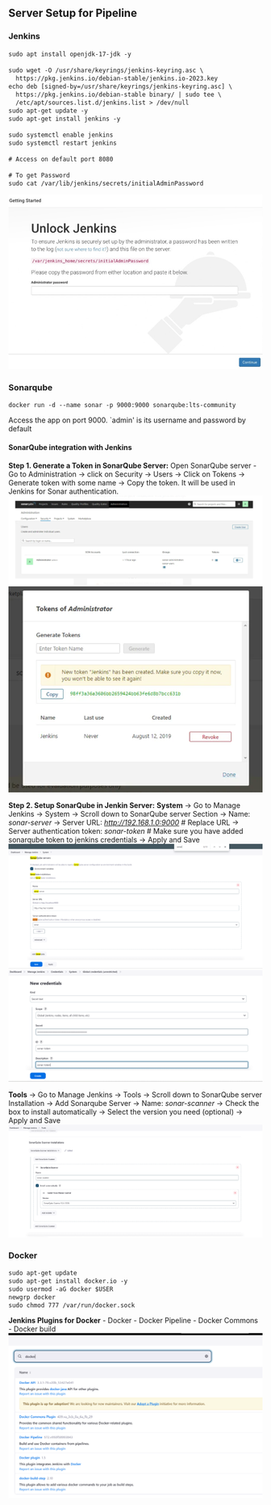 ## Server Setup for Pipeline

### Jenkins
```
sudo apt install openjdk-17-jdk -y

sudo wget -O /usr/share/keyrings/jenkins-keyring.asc \
  https://pkg.jenkins.io/debian-stable/jenkins.io-2023.key
echo deb [signed-by=/usr/share/keyrings/jenkins-keyring.asc] \
  https://pkg.jenkins.io/debian-stable binary/ | sudo tee \
  /etc/apt/sources.list.d/jenkins.list > /dev/null
sudo apt-get update -y
sudo apt-get install jenkins -y

sudo systemctl enable jenkins
sudo systemctl restart jenkins

# Access on default port 8080

# To get Password
sudo cat /var/lib/jenkins/secrets/initialAdminPassword
```
![Alt text](images/jenkins.png)


### Sonarqube
```
docker run -d --name sonar -p 9000:9000 sonarqube:lts-community
```
Access the app on port 9000. `admin' is its username and password by default

#### SonarQube integration with Jenkins
**Step 1. Generate a Token in SonarQube Server:**
Open SonarQube server - Go to Administration -> click on Security -> Users -> Click on Tokens -> Generate token with some name -> Copy the token. It will be used in Jenkins for Sonar authentication.
![Alt text](images/sonar-1.png)
![Alt text](images/sonar-2.png)

**Step 2. Setup SonarQube in Jenkin Server:**
**System**
-> Go to Manage Jenkins -> System -> Scroll down to SonarQube server Section 
-> Name: *sonar-server*
-> Server URL: *http://192.168.1.0:9000*          # Replace URL
-> Server authentication token: *sonar-token*     # Make sure you have added sonarqube token to jenkins credentials 
-> Apply and Save
![Alt text](images/sonar-system.png)
![Alt text](images/sonar-token-jenkins.png)

**Tools**
-> Go to Manage Jenkins -> Tools -> Scroll down to SonarQube server Installation -> Add Sonarqube Server
-> Name: *sonar-scanner*
-> Check the box to install automatically -> Select the version you need (optional)
-> Apply and Save
 ![Alt text](images/sonar-tools.png) 
  


### Docker
```
sudo apt-get update
sudo apt-get install docker.io -y
sudo usermod -aG docker $USER 
newgrp docker
sudo chmod 777 /var/run/docker.sock
```
  **Jenkins Plugins for Docker**
    - Docker
    - Docker Pipeline
    - Docker Commons
    - Docker build
![Alt text](images/docker-plugins.png)


